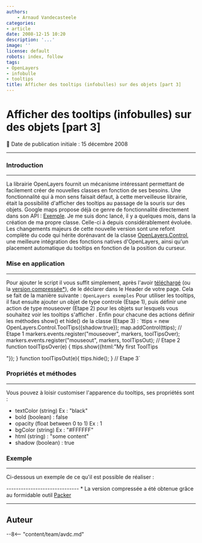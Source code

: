 ```yaml
---
authors:
    - Arnaud Vandecasteele
categories:
- article
date: 2008-12-15 10:20
description: '...'
image: ''
license: default
robots: index, follow
tags:
- OpenLayers
- infobulle
- tooltips
title: Afficher des tooltips (infobulles) sur des objets [part 3]
---
```


# Afficher des tooltips (infobulles) sur des objets [part 3]

:calendar: Date de publication initiale : 15 décembre 2008

----

### Introduction

---

La librairie OpenLayers fournit un mécanisme intéressant permettant de facilement créer de nouvelles classes en fonction de ses besoins. Une fonctionnalité qui à mon sens faisait défaut, à cette merveilleuse librairie, était la possibilité d'afficher des tooltips au passage de la souris sur des objets. Google maps propose déjà ce genre de fonctionnalité directement dans son API : [Exemple](http://econym.googlepages.com/example_maptips.htm). Je me suis donc lancé, il y a quelques mois, dans la création de ma propre classe. Celle-ci à depuis considérablement évoluée. Les changements majeurs de cette nouvelle version sont une refont complète du code qui hérite dorénavant de la classe [OpenLayers.Control](http://dev.openlayers.org/releases/OpenLayers-2.7/doc/apidocs/files/OpenLayers/Control-js.html), une meilleure intégration des fonctions natives d'OpenLayers, ainsi qu'un placement automatique du tooltips en fonction de la position du curseur.

### Mise en application

---

Pour ajouter le script il vous suffit simplement, après l'avoir [téléchargé](http://ks356007.kimsufi.com/arno/lib/js/OpenLayers/lib/OpenLayers/Control/ToolTips.js) (ou la [version compressée*](http://ks356007.kimsufi.com/arno/lib/js/OpenLayers/lib/OpenLayers/Control/ToolTips_optimize.js)), de le déclarer dans le Header de votre page. Cela se fait de la manière suivante : `OpenLayers exemples` Pour utiliser les tooltips, il faut ensuite ajouter un objet de type controle (Etape 1), puis définir une action de type mouseover (Etape 2) pour les objets sur lesquels vous souhaitez voir les tooltips s'afficher . Enfin pour chacune des actions définir les méthodes show() et hide() de la classe (Etape 3) :  `ttips = new OpenLayers.Control.ToolTips({shadow:true}); map.addControl(ttips); // Etape 1 markers.events.register("mouseover", markers, toolTipsOver); markers.events.register("mouseout", markers, toolTipsOut); // Etape 2 function toolTipsOver(e) { ttips.show({html:"My first ToolTips  

"}); } function toolTipsOut(e){ ttips.hide(); } // Etape 3`

### Propriétés et méthodes

---

Vous pouvez à loisir customiser l'apparence du tooltips, ses propriétés sont :

* textColor (string) Ex : "black"
* bold (boolean) : false
* opacity (float between 0 to 1) Ex : 1
* bgColor (string) Ex : "#FFFFFF"
* html (string) : "some content"
* shadow (boolean) : true

### Exemple

---

Ci-dessous un exemple de ce qu'il est possible de réaliser :

------------------------------ * La version compressée a été obtenue grâce au formidable outil [Packer](http://dean.edwards.name/packer/)

----

## Auteur

--8<-- "content/team/avdc.md"
